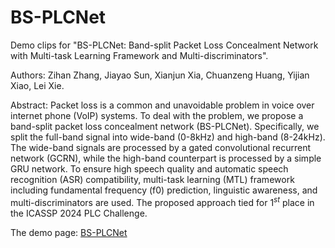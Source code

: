 # BS-PLCNet


Demo clips for "BS-PLCNet: Band-split Packet Loss Concealment Network with Multi-task Learning Framework and Multi-discriminators".

Authors:
Zihan Zhang, Jiayao Sun, Xianjun Xia, Chuanzeng Huang, Yijian Xiao, Lei Xie.

Abstract:
Packet loss is a common and unavoidable problem in voice over internet phone (VoIP) systems. To deal with the problem, we propose a band-split packet loss concealment network (BS-PLCNet). Specifically, we split the full-band signal into wide-band (0-8kHz) and high-band (8-24kHz). The wide-band signals are processed by a gated convolutional recurrent network (GCRN), while the high-band counterpart is processed by a simple GRU network. To ensure high speech quality and automatic speech recognition (ASR) compatibility, multi-task learning (MTL) framework including fundamental frequency (f0) prediction, linguistic awareness, and multi-discriminators are used. The proposed approach tied for $1^{st}$ place in the ICASSP 2024 PLC Challenge.

The demo page: [BS-PLCNet](https://zzhdzdz.github.io/BS-PLCNet/)
